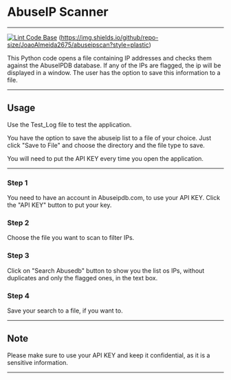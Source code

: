 # AbuseIP Scanner

<hr>

[![Lint Code Base](https://github.com/JoaoAlmeida2675/abuseipscan/actions/workflows/super-linter.yml/badge.svg?branch=main&event=push)](https://github.com/JoaoAlmeida2675/abuseipscan/actions/workflows/super-linter.yml) (https://img.shields.io/github/repo-size/JoaoAlmeida2675/abuseipscan?style=plastic)


This Python code opens a file containing IP addresses and checks them against the AbuseIPDB database. If any of the IPs are flagged, the ip will be displayed in a window. The user has the option to save this information to a file.

<hr>

<h2>Usage</h2>

Use the Test_Log file to test the application.

You have the option to save the abuseip list to a file of your choice. Just click "Save to File" and choose the directory and the file type to save.

You will need to put the API KEY every time you open the application.

<hr>

<h3>Step 1</h3>

You need to have an account in Abuseipdb.com, to use your API KEY. Click the "API KEY" button to put your key.

<h3>Step 2</h3>

Choose the file you want to scan to filter IPs.

<h3>Step 3</h3>

Click on "Search Abusedb" button to show you the list os IPs, without duplicates and only the flagged ones, in the text box.

<h3>Step 4</h3>

Save your search to a file, if you want to.

<hr>

<h2>Note</h2>

Please make sure to use your API KEY and keep it confidential, as it is a sensitive information.

<hr>
